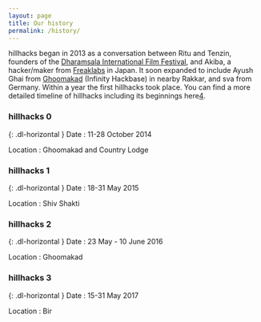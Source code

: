 ```yaml
---
layout: page
title: Our history
permalink: /history/
---
```


hillhacks began in 2013 as a conversation between Ritu and Tenzin, founders of
the [Dharamsala International Film Festival][1], and Akiba, a hacker/maker from
[Freaklabs][2] in Japan.  It soon expanded to include Ayush Ghai from
[Ghoomakad][3] (Infinity Hackbase) in nearby Rakkar, and sva from Germany.
Within a year the first hillhacks took place. You can find a more detailed timeline of
hillhacks including its beginnings here[4].

[1]: http://diff.co.in/
[2]: http://www.freaklabs.org/
[3]: http://ghoomakad.com/
[4]: https://attic.hillhacks.in/timeline

### hillhacks 0

{: .dl-horizontal }
Date
: 11-28 October 2014

Location
: Ghoomakad and Country Lodge


### hillhacks 1

{: .dl-horizontal }
Date
: 18-31 May 2015

Location
: Shiv Shakti


### hillhacks 2

{: .dl-horizontal }
Date
: 23 May - 10 June 2016

Location
: Ghoomakad


### hillhacks 3

{: .dl-horizontal }
Date
: 15-31 May 2017

Location
: Bir
